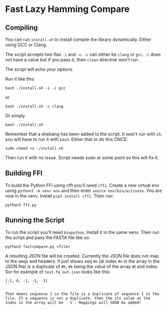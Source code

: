 # Fast Lazy Hamming Compare

## Compiling

You can run `install.sh` to install compile the library dynamically. Either using GCC or Clang.

The script accepts two flas `-i` and `-c`. `-c` can either be `clang` or `gcc`. `-i` does not have a value but if you pass it, then `clean` directive won't run.

The script will echo your options.

Run it like this:

```
bash ./install.sh -i -c gcc
```

or 

```
bash ./install.sh -c clang
```

Or simply 

```
bash ./install.sh
```

Remember that a shebang has been added to the script. It won't run with `sh`. you will have to run it with `bash`. Either that or do this ONCE:

```
sudo chmod +x ./install.sh
```

Then run it with no issue. Script needs sudo at some point so this will fix it.

## Building FFI

To build the Python FFI using cffi you'll need `cffi`. Create a new virtual env using `python3 -m venv env` and then enter `source env/bin/activate`. You are now in the venv. Install `pip3 install cffi`. Then run:

`python3 ffi.py`

## Running the Script

To run the script you'll need `biopython`. Install it in the same venv. Then run the script and pass the FASTA file like so:

```
python3 fastcompare.py <file>
```

A resulting JSON file will be created. Currently the JSON file does not map to the seqs and headers. It just shows seq `#n` (at index `#n` in the array in the JSON file) is a duplicate of `#k`, `#k` being the value of the array at and index. Sor for example of `test.fa_out.json` looks like this:

```
[-1, 0, -1, -1, -1]
``

That means sequence 2 in the file is a duplicate of sequence 1 in the file. If a sequence is not a duplicate, then the its value at the index in the array will be `-1`. Mappings will SOON be added!
